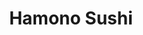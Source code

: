 ---
layout: place
title: "Hamono Sushi"
permalink: /oregon/portland/hamono-sushi.html
stateAbbr: OR
stateName: Oregon
cityName: Portland
seo:
  name: "Hamono Sushi"
  type: Restaurant
  links: https://www.hamonosushi.com/
description: "Hamono Sushi serves delicious sushi in Portland, Oregon. Try fresh Japanese dishes for a great dining experience. "
place_id: ChIJm-dwwvwLlVQRED2Nwtt8auI
photos:
  - name: >-
      places/ChIJm-dwwvwLlVQRED2Nwtt8auI/photos/AeeoHcKhGpIKrJEhitStESsmaQFbW5lIDDy1PnQ5jtp2bGOclMyn8k91v0g3D1iSwcYTYvhh4sr0yyi3zw4-_miGjNG0HuROr5FB4rnVa8nvOBYv2faegaNAE_hqg--gr2a-lMINBcBkk0TXiAAm1XJhKVYBm77afKWJjlQTzrMPkpQg2AXEdESPFQ5o3AJOwKQNe2yrwnn5r132LYV_W6RMcpgjXzrJ7GkTJJ_XFMkNGoeRtrx-s_3EWn7rQP4QXbw7HlgCQjN6-iSLkaq2UxXkIBDXzbh9QvN-rAtyxFaRwk2iBw
    widthPx: 1123
    heightPx: 1123
    authorAttributions:
      - displayName: Hamono Sushi
        uri: https://maps.google.com/maps/contrib/100942205879424607279
        photoUri: >-
          https://lh3.googleusercontent.com/a-/ALV-UjXoIm7Dp92P_5ZNEDnrOBa9VeSOyBYRM2q9o68e759tT_FeJe0=s100-p-k-no-mo
    flagContentUri: >-
      https://www.google.com/local/imagery/report/?cb_client=maps_api_places.places_api&image_key=!1e10!2sAF1QipNxrMpl8mFdptkiDhlG_X4490odgiTraMQxayD1&hl=en-US
    googleMapsUri: >-
      https://www.google.com/maps/place//data=!3m4!1e2!3m2!1sAF1QipNxrMpl8mFdptkiDhlG_X4490odgiTraMQxayD1!2e10!4m2!3m1!1s0x54950bfcc270e79b:0xe26a7cdbc28d3d10
  - name: >-
      places/ChIJm-dwwvwLlVQRED2Nwtt8auI/photos/AeeoHcI0rXoys1f_YvToHd1D6kI2Vp29aQCvyyAFp1rvA5OwOu8k1zI-yRJ8blEUU6an1216oW3rQC4SeMJWSDJldBpqd-j9Y1lmuUIqgFwlMeZCKCFfVktHp-lv3-mTm702uqX-1d04kxYI6HvuXXAnhhBDvF0GiHLIb4VDUzynjYkGZyBx3pgavbyNArj1sEV1Vb5-osyobr3ge5KWRp2bvncYG7K9Kv_SWyy-a-lQ5CJnmG67JV8cbDRogtnjg5xv4NBxSeN2nqT9ELNlJFfY8LVecY9-h5l3uisjunkX8jfXlg
    widthPx: 640
    heightPx: 640
    authorAttributions:
      - displayName: Hamono Sushi
        uri: https://maps.google.com/maps/contrib/100942205879424607279
        photoUri: >-
          https://lh3.googleusercontent.com/a-/ALV-UjXoIm7Dp92P_5ZNEDnrOBa9VeSOyBYRM2q9o68e759tT_FeJe0=s100-p-k-no-mo
    flagContentUri: >-
      https://www.google.com/local/imagery/report/?cb_client=maps_api_places.places_api&image_key=!1e10!2sAF1QipNFdciyEZSlkyvACJdEyLaJt3PsfRKIjurP5ph1&hl=en-US
    googleMapsUri: >-
      https://www.google.com/maps/place//data=!3m4!1e2!3m2!1sAF1QipNFdciyEZSlkyvACJdEyLaJt3PsfRKIjurP5ph1!2e10!4m2!3m1!1s0x54950bfcc270e79b:0xe26a7cdbc28d3d10
  - name: >-
      places/ChIJm-dwwvwLlVQRED2Nwtt8auI/photos/AeeoHcIursZOeanKHScE72yWygjhFsGLZiPQcf91Jr2FfEP0iU0lXn_Fnu1ETXTWsLiR7UdpDcWWYNWiw3NjTSTbj2KDZEY5CSKyORXNY-jR7fsDQMhQ5kUm1cv3LBHsfTXscpld8zgP6J7Zltx9YY3rVPYRvF-HU1mxkpBsXeM8_BrOlyIEme2V4__R1O9q88DiPbix2mHImm0uHV7nZNu2_IIifG6cirL_9ukFsOp5iNE6aEU93WUAQ0v6UenY9N9HFMq5v0AnZa4tbrghB0IuwxQqQVagnyuYKhKEbhTLoxEqZg
    widthPx: 3207
    heightPx: 1957
    authorAttributions:
      - displayName: Hamono Sushi
        uri: https://maps.google.com/maps/contrib/100942205879424607279
        photoUri: >-
          https://lh3.googleusercontent.com/a-/ALV-UjXoIm7Dp92P_5ZNEDnrOBa9VeSOyBYRM2q9o68e759tT_FeJe0=s100-p-k-no-mo
    flagContentUri: >-
      https://www.google.com/local/imagery/report/?cb_client=maps_api_places.places_api&image_key=!1e10!2sAF1QipOPk5htyvGYgNJMIcmFQPOr8Zkl-g5MiZwblf3i&hl=en-US
    googleMapsUri: >-
      https://www.google.com/maps/place//data=!3m4!1e2!3m2!1sAF1QipOPk5htyvGYgNJMIcmFQPOr8Zkl-g5MiZwblf3i!2e10!4m2!3m1!1s0x54950bfcc270e79b:0xe26a7cdbc28d3d10
  - name: >-
      places/ChIJm-dwwvwLlVQRED2Nwtt8auI/photos/AeeoHcIGRA7GgJGETQLQqx8E00VaXXvr1Lk-p-MxyFng0NpGYgT4gcRmAC-7uKhEL8SeYkeISIGo6QN0czmB2Fh05C5C7a-_VH_jzAioCi3jtJ0sM_ApMbJ4o6c2tANE_1f89XS3dJsBUPfisakXJDmoBA6jq40JUGNvYSIuj_ie8twx0J8-st1DGHmOT9tzefKpJvQXAxh-W702rgtvF2WLwBGgkqFLOvDbqPxId0lbew-2UdWa_tFZelhJFfvaOTYDtvCWyzwF7-WP2DhmhpcYH5_DuL1wr4A0-K_aD9BLpbahng
    widthPx: 2883
    heightPx: 1636
    authorAttributions:
      - displayName: Hamono Sushi
        uri: https://maps.google.com/maps/contrib/100942205879424607279
        photoUri: >-
          https://lh3.googleusercontent.com/a-/ALV-UjXoIm7Dp92P_5ZNEDnrOBa9VeSOyBYRM2q9o68e759tT_FeJe0=s100-p-k-no-mo
    flagContentUri: >-
      https://www.google.com/local/imagery/report/?cb_client=maps_api_places.places_api&image_key=!1e10!2sAF1QipMP3tmiXUcXF794nb9JaHdgacQfbbJyqD7mzbCI&hl=en-US
    googleMapsUri: >-
      https://www.google.com/maps/place//data=!3m4!1e2!3m2!1sAF1QipMP3tmiXUcXF794nb9JaHdgacQfbbJyqD7mzbCI!2e10!4m2!3m1!1s0x54950bfcc270e79b:0xe26a7cdbc28d3d10
  - name: >-
      places/ChIJm-dwwvwLlVQRED2Nwtt8auI/photos/AeeoHcLHhNHWEzEVTVvNRz5LfLAnXNzBJqA7QqRMWBaMLYzcOzKz8zBazqEJ3XI4TAJe00iUfz40-eRYmM7dC6XagGjojim-GVgb-BBN-cyZ9KZNcHrIJQM-ZcZItL8difoeoDbM3lGrsKwkD8vT3vDaXfj8oL6wnHYTG-wdqhLRoWqVGLNYH47jDlI21rSvc2n_YgdNc5nmmND2-sX5LoL5KvOPMcv6tminZv5aQAbVaJQebYpvwPBFz67ezhL_2xEOYrCDFBI1P_yLq94hn1JtjCB3H-8AA9AGMi8gjK4wmyJeMwMy1vRDfYMg0kPv-7A5nY1zN7KmhkFomOQ94u4yWE_8XD3XaP09jXKSB_1S35Q3tMZVCDmPj2aOV8gEuMg2-vLWvZ18B5ZWYYxa0bUc5Iyl6iYfpYpHED3rCF5hIx-ZwAKG
    widthPx: 3024
    heightPx: 4032
    authorAttributions:
      - displayName: Benji
        uri: https://maps.google.com/maps/contrib/105313318657110706608
        photoUri: >-
          https://lh3.googleusercontent.com/a-/ALV-UjWvo9oEwaS9vR2n4qI5qj0n4vsnv7r4fNkBve6w3DoufG0ElPCp=s100-p-k-no-mo
    flagContentUri: >-
      https://www.google.com/local/imagery/report/?cb_client=maps_api_places.places_api&image_key=!1e10!2sCIHM0ogKEICAgMDgn-WigQE&hl=en-US
    googleMapsUri: >-
      https://www.google.com/maps/place//data=!3m4!1e2!3m2!1sCIHM0ogKEICAgMDgn-WigQE!2e10!4m2!3m1!1s0x54950bfcc270e79b:0xe26a7cdbc28d3d10
  - name: >-
      places/ChIJm-dwwvwLlVQRED2Nwtt8auI/photos/AeeoHcIT8cC1vlC_bD-HJt5p-4FsCvRzsTlQDJeukcI9p8aSio34936O6f_6UpL9ieIy9CCiHS9mu-_ziwNZkRgEewY6mh2DwViDbgP4NS65VGo2fQfDARwkDJeBOVY3I6KsIoM00X3m1pqW9-psUDFNyFU5xufZbI8M2tcy1s2dVzPzbO5m_FCMlXrIBfXiwAi0f2QOuYePYtg3SiBGhUHn8tJXAcZ8VwheGXK00OJ9J8rDebpq1ATBQIVloHw3eUEMYEFvFk6idkmKnR1dyMf6HoAH2pVvJxDDA7qpKNr5mvZGNEvcbdB9z9Up9VX8oGmdJw91pGvPzxVo4k73HsT3sifBJ7x-EYP6WKZXKUWdcTKhqVXAwP2b6vFacEJkCnXa445Aic81-FVt822w7vzvi4lWfT3DN0bnaiYSf2lM10Xb6qQ
    widthPx: 3024
    heightPx: 4032
    authorAttributions:
      - displayName: Amy Nguyen
        uri: https://maps.google.com/maps/contrib/118370859858700238658
        photoUri: >-
          https://lh3.googleusercontent.com/a-/ALV-UjXmvVKRSNs4AKEMVcCLnPHocXvuFJRPYo-bbQrOmcGPmNbfx9Ao=s100-p-k-no-mo
    flagContentUri: >-
      https://www.google.com/local/imagery/report/?cb_client=maps_api_places.places_api&image_key=!1e10!2sCIHM0ogKEICAgIDfwrCF_gE&hl=en-US
    googleMapsUri: >-
      https://www.google.com/maps/place//data=!3m4!1e2!3m2!1sCIHM0ogKEICAgIDfwrCF_gE!2e10!4m2!3m1!1s0x54950bfcc270e79b:0xe26a7cdbc28d3d10
  - name: >-
      places/ChIJm-dwwvwLlVQRED2Nwtt8auI/photos/AeeoHcJmrpDPrmd0PJv3eITP5iddgdiMjNwlUq_Q4B-gInr7WGh8gPT0_4NfL26Htbv-sCnGMv69Da8emK2cp__KBU421EzAKxxkNm8fjQHmFFEFUH87DdNqltvqfH3rfHK2pcdTtvR8KvYds6zPXLW4fhW9Invc7S2lwnhtJy30hufgwjnt9SiiCBDjlRlzphOBKkPxJJz1f-6l6mLziofxz4armvfgERF3HZ_DqqROXCg385SSCgaO6bINwZffz0lNxiBFyu9El63Dd0bs5Cxm56Yj4CI2TbFH7hqeyLOW-ggACg
    widthPx: 3024
    heightPx: 4032
    authorAttributions:
      - displayName: Hamono Sushi
        uri: https://maps.google.com/maps/contrib/100942205879424607279
        photoUri: >-
          https://lh3.googleusercontent.com/a-/ALV-UjXoIm7Dp92P_5ZNEDnrOBa9VeSOyBYRM2q9o68e759tT_FeJe0=s100-p-k-no-mo
    flagContentUri: >-
      https://www.google.com/local/imagery/report/?cb_client=maps_api_places.places_api&image_key=!1e10!2sAF1QipNnPJynIDLLoPcca7J_S74UkeKHfmCmI0QmnKtl&hl=en-US
    googleMapsUri: >-
      https://www.google.com/maps/place//data=!3m4!1e2!3m2!1sAF1QipNnPJynIDLLoPcca7J_S74UkeKHfmCmI0QmnKtl!2e10!4m2!3m1!1s0x54950bfcc270e79b:0xe26a7cdbc28d3d10
  - name: >-
      places/ChIJm-dwwvwLlVQRED2Nwtt8auI/photos/AeeoHcIA-KJZeu9DnjMvZBxZFG0XkoxDoDsAxTi_8LvIYoLK6fWUncjvCZr34lRNFzfSIondDp5JidqySGi5J220JpQ0Udb-ldgIFQ44uDj2R7zMOZ2W-DySWmnUY9jZjxxHwwzPTwsf8LItImOeWjtMp0YBCu1NzpOfcaOgZh8CHffbMFT4g0E5Si_sZXnPpM0pY8ql9utuvR_lQTUmKeR1awKAgJ6EPSrE481E457mbodlKShP9xfythWunoTg5_0Bc2B-VLeze4o73BEyEh3spyEyrJVwUJnH9l80GFmeei6Vbg
    widthPx: 3024
    heightPx: 3780
    authorAttributions:
      - displayName: Hamono Sushi
        uri: https://maps.google.com/maps/contrib/100942205879424607279
        photoUri: >-
          https://lh3.googleusercontent.com/a-/ALV-UjXoIm7Dp92P_5ZNEDnrOBa9VeSOyBYRM2q9o68e759tT_FeJe0=s100-p-k-no-mo
    flagContentUri: >-
      https://www.google.com/local/imagery/report/?cb_client=maps_api_places.places_api&image_key=!1e10!2sAF1QipPvEDMd77GpfP458QGdKQNrTWeN1aH0T28gs-7z&hl=en-US
    googleMapsUri: >-
      https://www.google.com/maps/place//data=!3m4!1e2!3m2!1sAF1QipPvEDMd77GpfP458QGdKQNrTWeN1aH0T28gs-7z!2e10!4m2!3m1!1s0x54950bfcc270e79b:0xe26a7cdbc28d3d10
  - name: >-
      places/ChIJm-dwwvwLlVQRED2Nwtt8auI/photos/AeeoHcLCnCJv4Nd83RC8KWNrvrTtCm8vBBzNrF47SDyCPJ9sVVm7yAQleaEb3WyA7qraFU91X7PW_z9SGYh_JEqCHBMw-KCUx_syYdfffAXwBsuu1nKd5bxUdhVTGkE5FJ3rJPWiqLBoheVcjlMCB8DSRynqnSPPLNIOVTYr7u_pAyvk9XjSmnbgBmMFIuc4l05yJqKc5hMBA-KLfIZflYSW9tuFaS16O-L-DM33nVaOOZwV41WzeS2ryZBdezlF1Ek6qCMFySKhddRIXNmO_kiJilKiXgxmZSuppEgkoHRXV8uNsGfTwJtdaHUjZ26TOj1LtJJMDm7CQ04rkgA10nhtHBexRqtaiWrYwZa0Q8qudfH2vi3UFR8DYyDvrTqcU9qynQC6p2h14unSFqCdTQR1wF-vKTSsjZ6FiVidI2K9uCHczLy9
    widthPx: 4000
    heightPx: 3000
    authorAttributions:
      - displayName: Brandon Minsein
        uri: https://maps.google.com/maps/contrib/103185012126081564354
        photoUri: >-
          https://lh3.googleusercontent.com/a-/ALV-UjXhickeH7BxqjBcychaCDerJIJuPdo2p_j7gw0T8fimsJid3ynj=s100-p-k-no-mo
    flagContentUri: >-
      https://www.google.com/local/imagery/report/?cb_client=maps_api_places.places_api&image_key=!1e10!2sCIHM0ogKEICAgMCAhK7s9gE&hl=en-US
    googleMapsUri: >-
      https://www.google.com/maps/place//data=!3m4!1e2!3m2!1sCIHM0ogKEICAgMCAhK7s9gE!2e10!4m2!3m1!1s0x54950bfcc270e79b:0xe26a7cdbc28d3d10
  - name: >-
      places/ChIJm-dwwvwLlVQRED2Nwtt8auI/photos/AeeoHcIFfaoapQx6PLYkDDP13-_n8rpHZyZVU4LTJfSHbLF9tEocWM2Mh_5ACaWHDhxa5AuuIdUWjac13htSG-lNdxoL7BWJRXKX4e3PWStokBggPA5w2vLO0svqcttPgrDnE1tNn5ozFZhAwJDWLny656_50nmqxIMBfpUyeP2ydGf-c35ObgiJJjw7IHOy3hd0nWfegIuQAeM_SB0MC3tg69FT5oZynTra5W-MhYR0r-m0XJaWWewLQeMEr20oppxyVeW1iS7H0wrvX1K0igWgXBX0jL5d2-30QKDWvdcyhR6nqQ
    widthPx: 816
    heightPx: 605
    authorAttributions:
      - displayName: Hamono Sushi
        uri: https://maps.google.com/maps/contrib/100942205879424607279
        photoUri: >-
          https://lh3.googleusercontent.com/a-/ALV-UjXoIm7Dp92P_5ZNEDnrOBa9VeSOyBYRM2q9o68e759tT_FeJe0=s100-p-k-no-mo
    flagContentUri: >-
      https://www.google.com/local/imagery/report/?cb_client=maps_api_places.places_api&image_key=!1e10!2sAF1QipPB_SzhAi-RgL4KieIetpm4auAIsYZtilUTSNIu&hl=en-US
    googleMapsUri: >-
      https://www.google.com/maps/place//data=!3m4!1e2!3m2!1sAF1QipPB_SzhAi-RgL4KieIetpm4auAIsYZtilUTSNIu!2e10!4m2!3m1!1s0x54950bfcc270e79b:0xe26a7cdbc28d3d10
address: 620 SW 9th Ave., Portland, OR 97205, USA
street: 620 SW 9th Ave.
city: Portland
state: OR
zip: '97205'
country: USA
neighborhood: Southwest Portland
latitude: '45.520007'
longitude: '-122.680846'
accessibility_options:
  wheelchairAccessibleEntrance: true
  wheelchairAccessibleRestroom: true
  wheelchairAccessibleSeating: true
business_status: OPERATIONAL
name: Hamono Sushi
google_maps_links:
  directionsUri: >-
    https://www.google.com/maps/dir//''/data=!4m7!4m6!1m1!4e2!1m2!1m1!1s0x54950bfcc270e79b:0xe26a7cdbc28d3d10!3e0
  placeUri: https://maps.google.com/?cid=16314989883406761232
  writeAReviewUri: >-
    https://www.google.com/maps/place//data=!4m3!3m2!1s0x54950bfcc270e79b:0xe26a7cdbc28d3d10!12e1
  reviewsUri: >-
    https://www.google.com/maps/place//data=!4m4!3m3!1s0x54950bfcc270e79b:0xe26a7cdbc28d3d10!9m1!1b1
  photosUri: >-
    https://www.google.com/maps/place//data=!4m3!3m2!1s0x54950bfcc270e79b:0xe26a7cdbc28d3d10!10e5
primary_type: Restaurant
opening_hours:
  regular: null
  current: null
secondary_opening_hours:
  regular:
    weekdayDescriptions: null
    type: null
  current:
    weekdayDescriptions: null
    type: null
phone: (503) 863-1683
price_level: PRICE_LEVEL_MODERATE
price_range: $20 &ndash; $30
rating: '4.4'
rating_count: 318
website: https://www.hamonosushi.com/
reviews: null
parking_options: null
payment_options: null
allow_dogs: null
curbside_pickup: null
delivery: null
dine_in: null
good_for_children: null
good_for_groups: null
good_for_sports: null
live_music: null
menu_for_children: null
outdoor_seating: null
reservable: null
restroom: null
serves_beer: null
serves_breakfast: null
serves_brunch: null
serves_cocktails: null
serves_coffee: null
serves_dinner: null
serves_dessert: null
serves_lunch: null
serves_vegetarian_food: null
serves_wine: null
takeout: null
summary: null

---